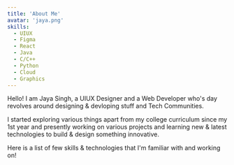 ```yaml
---
title: 'About Me'
avatar: 'jaya.png'
skills:
  - UIUX
  - Figma
  - React
  - Java
  - C/C++
  - Python
  - Cloud
  - Graphics
---
```


Hello! I am Jaya Singh, a UIUX Designer and a Web Developer who's day revolves around designing & devloping stuff and Tech Communities.

I started exploring various things apart from my college curriculum since my 1st year and presently working on various projects and learning new & latest technologies to build & design something innovative.

Here is a list of few skills & technologies that I'm familiar with and working on!
